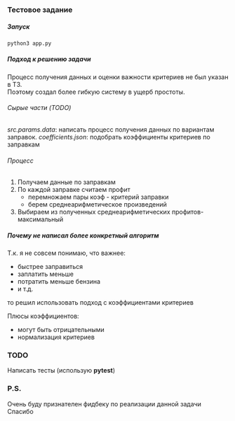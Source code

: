 ### Тестовое задание

##### Запуск
```bash
python3 app.py
```

##### Подход к решению задачи
Процесс получения данных и оценки важности критериев не был указан в ТЗ.  
Поэтому создал более гибкую систему в ущерб простоты.  

###### Сырые части (TODO)
_src.params.data_: написать процесс получения данных по вариантам заправок.
_coefficients.json_: подобрать коэффициенты критериев по заправкам

###### Процесс
1. Получаем данные по заправкам
2. По каждой заправке считаем профит
    - перемножаем пары коэф - критерий заправки
    - берем среднеарифметическое произведений
3. Выбираем из полученных среднеарифметических профитов- максимальный


##### Почему не написал более конкретный алгоритм
Т.к. я не совсем понимаю, что важнее:  
- быстрее заправиться
- заплатить меньше
- потратить меньше бензина
- и т.д.  

то решил использовать подход с коэффициентами критериев  

Плюсы коэффициентов:
- могут быть отрицательными
- нормализация критериев


### TODO
Написать тесты (использую __pytest__)

### P.S.
Очень буду признателен фидбеку по реализации данной задачи  
Спасибо